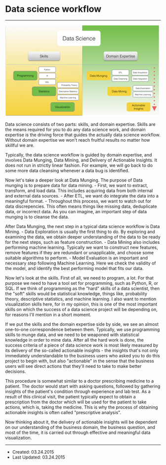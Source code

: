 # Data science workflow

----

<img src="../../graphs/data_science_skills_domain.png" width="500"/>

Data science consists of two parts: skills, and domain expertise. Skills are the means required for you to do any data science work, and domain expertise is the driving force that guides the actually data science workflow. Without domain expertise we won't reach fruitful results no matter how skillful we are.

Typically, the data science workflow is guided by domain expertise, and involves Data Munging, Data Mining, and Delivery of Actionable Insights. It does not run in strictly linear fashion. For example, we will go back to do some more data cleansing whenever a data bug is identified.

Now let's take a deeper look at Data Munging. The purpose of Data munging is  to prepare data for data mining. - First, we want to extract, transform, and load data. This includes acquiring data from both internal and external data sources. - After ETL, we want do integrate the data into a meaningful format. - Throughout this process, we want to watch out for data discrepencies. This often means things like missing data, deduplicate data, or incorrect data. As you can imagine, an important step of data munging is to cleanse the data.

After Data Munging, the next step in a typical data science workflow is Data Mining. - Data Exploration is usually the first thing to do. By exploring and examining the data, we obtain deeper understanding of the data to be ready for the next steps, such as feature construction. - Data Mining also includes performing machine learning. Typically we want to construct new features, remove features if they are redundant or unapplicable, and choose some suitable algorithms to perform. - Model Evaluation is an important and necessary step following Machine Learning. Here we check the validity of the model, and identify the best performing model that fits our data.

Now let's look at the skills. First of all, we need to program, a lot. For that purpose we need to have a tool set for programming, such as Python, R, or SQL. If we think of programming as the "hard" skills of a data scientist, then the "soft" skills would be statistical knowledge, things like, probability theory, descriptive statistics, and machine learning. I also want to mention visualization skills here, for in my opinion, this is one of the most important skills on which the success of a data science project will be depending on, for reasons I'll mention in a short moment.

If we put the skills and the domain expertise side by side, we see an almost one-to-one correspondence between them. Typically, we use programming skills to munge data, and we need to be weaponed with statistical knowledge in order to mine data. After all the hard work is done, the success criteria of a piece of data science work is most likely measured by its delivery of the so-called actionable insights - the insights that's not only immediately understandable to the business users who asked you to do this project to begin with, but also "actionable" in the sense that the business users will see direct actions that they'll need to take to make better decisions.

This procedure is somewhat similar to a doctor prescribing medicine to a patient. The doctor would start with asking questions, followed by gathering insights of the patient's condition through experience and lab test. As a result of this clinical visit, the patient typically expect to obtain a prescription from the doctor which will be used for the patient to take actions, which is, taking the medicine. This is why the process of obtaining actionable insights is often called "prescriptive analysis".

Now thinking about it, the delivery of actionable insights will be dependent on our understanding of the business domain, the business question, and most of the time, it is carried out through effective and meaningful data visualization. 

----

- Created: 03.24.2015
- Last Updated: 03.24.2015